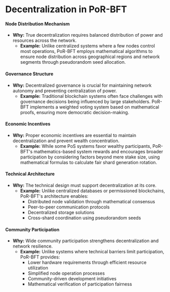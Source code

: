 # Decentralization in PoR-BFT

#### Node Distribution Mechanism

* **Why:** True decentralization requires balanced distribution of power and resources across the network.
  * **Example:** Unlike centralized systems where a few nodes control most operations, PoR-BFT employs mathematical algorithms to ensure node distribution across geographical regions and network segments through pseudorandom seed allocation.

#### Governance Structure

* **Why:** Decentralized governance is crucial for maintaining network autonomy and preventing centralization of power.
  * **Example:** Traditional blockchain systems often face challenges with governance decisions being influenced by large stakeholders. PoR-BFT implements a weighted voting system based on mathematical proofs, ensuring more democratic decision-making.

#### Economic Incentives

* **Why:** Proper economic incentives are essential to maintain decentralization and prevent wealth concentration.
  * **Example:** While some PoS systems favor wealthy participants, PoR-BFT's mathematics-based system rewards and encourages broader participation by considering factors beyond mere stake size, using mathematical formulas to calculate fair shard generation rotation.

#### Technical Architecture

* **Why:** The technical design must support decentralization at its core.
  * **Example:** Unlike centralized databases or permissioned blockchains, PoR-BFT's architecture enables:
    * Distributed node validation through mathematical consensus
    * Peer-to-peer communication protocols
    * Decentralized storage solutions
    * Cross-shard coordination using pseudorandom seeds

#### Community Participation

* **Why:** Wide community participation strengthens decentralization and network resilience.
  * **Example:** Unlike systems where technical barriers limit participation, PoR-BFT provides:
    * Lower hardware requirements through efficient resource utilization
    * Simplified node operation processes
    * Community-driven development initiatives
    * Mathematical verification of participation fairness
